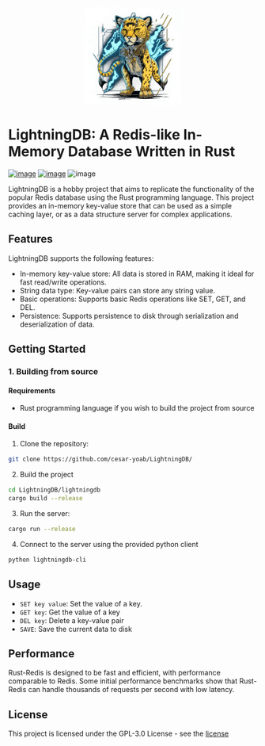 <p align="center">
   <img src="https://raw.githubusercontent.com/cesar-yoab/LightningDB/main/.github/LightningDb.png" width="200">
</p>

# LightningDB: A Redis-like In-Memory Database Written in Rust
[![image](https://img.shields.io/badge/license-GPL--3.0-blue)](https://github.com/cesar-yoab/LightningDB/blob/main/LICENSE)
[![image](https://img.shields.io/badge/build-passing-green)](https://img.shields.io/github/actions/workflow/status/cesar-yoab/LightningDB/wf.yaml)
![image](https://img.shields.io/badge/docker--build-passing-green)

LightningDB is a hobby project that aims to replicate the functionality of the popular Redis database using the Rust programming language. This project provides an in-memory key-value store that can be used as a simple caching layer, or as a data structure server for complex applications.

## Features

LightningDB supports the following features:

- In-memory key-value store: All data is stored in RAM, making it ideal for fast read/write operations.
- String data type: Key-value pairs can store any string value.
- Basic operations: Supports basic Redis operations like SET, GET, and DEL.
- Persistence: Supports persistence to disk through serialization and deserialization of data.

## Getting Started

### 1. Building from source

#### Requirements

- Rust programming language if you wish to build the project from source

#### Build
1. Clone the repository:
```bash
git clone https://github.com/cesar-yoab/LightningDB/
```

2. Build the project
```bash
cd LightningDB/lightningdb
cargo build --release
```
3. Run the server:
```bash
cargo run --release
```

4. Connect to the server using the provided python client
```bash
python lightningdb-cli
```

## Usage
- `SET key value`: Set the value of a key.
- `GET key`: Get the value of a key
- `DEL key`: Delete a key-value pair
- `SAVE`: Save the current data to disk

## Performance
Rust-Redis is designed to be fast and efficient, with performance comparable to Redis. Some initial performance benchmarks show that Rust-Redis can handle thousands of requests per second with low latency.

## License
This project is licensed under the GPL-3.0 License - see the [license](https://github.com/cesar-yoab/LightningDB/blob/main/LICENSE)
